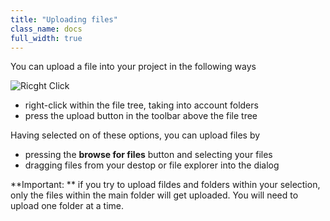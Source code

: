 ```yaml
---
title: "Uploading files"
class_name: docs
full_width: true
---
```


You can upload a file into your project in the following ways

![Ricght Click](/img/docs/right-click.png)

- right-click within the file tree, taking into account folders
- press the upload button in the toolbar above the file tree

Having selected on of these options, you can upload files by

- pressing the **browse for files** button and selecting your files
- dragging files from your destop or file explorer into the dialog

**Important: ** if you try to upload fildes and folders within your selection, only the files within the main folder will get uploaded. You will need to upload one folder at a time.

